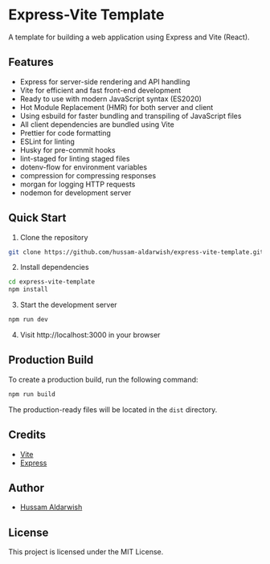 # Express-Vite Template

A template for building a web application using Express and Vite (React).

## Features

- Express for server-side rendering and API handling
- Vite for efficient and fast front-end development
- Ready to use with modern JavaScript syntax (ES2020)
- Hot Module Replacement (HMR) for both server and client
- Using esbuild for faster bundling and transpiling of JavaScript files
- All client dependencies are bundled using Vite
- Prettier for code formatting
- ESLint for linting
- Husky for pre-commit hooks
- lint-staged for linting staged files
- dotenv-flow for environment variables
- compression for compressing responses
- morgan for logging HTTP requests
- nodemon for development server

## Quick Start

1. Clone the repository

```bash
git clone https://github.com/hussam-aldarwish/express-vite-template.git
```

2. Install dependencies

```bash
cd express-vite-template
npm install
```

3. Start the development server

```bash
npm run dev
```

4. Visit http://localhost:3000 in your browser

## Production Build

To create a production build, run the following command:

```bash
npm run build
```

The production-ready files will be located in the `dist` directory.

## Credits

- [Vite](https://vitejs.dev/)
- [Express](https://expressjs.com/)

## Author

- [Hussam Aldarwish](https://github.com/hussam-aldarwish)

## License

This project is licensed under the MIT License.

